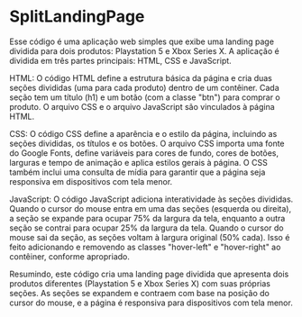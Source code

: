 # SplitLandingPage

Esse código é uma aplicação web simples que exibe uma landing page dividida para dois produtos: Playstation 5 e Xbox Series X. A aplicação é dividida em três partes principais: HTML, CSS e JavaScript.

HTML:
O código HTML define a estrutura básica da página e cria duas seções divididas (uma para cada produto) dentro de um contêiner. Cada seção tem um título (h1) e um botão (com a classe "btn") para comprar o produto. O arquivo CSS e o arquivo JavaScript são vinculados à página HTML.

CSS:
O código CSS define a aparência e o estilo da página, incluindo as seções divididas, os títulos e os botões. O arquivo CSS importa uma fonte do Google Fonts, define variáveis para cores de fundo, cores de botões, larguras e tempo de animação e aplica estilos gerais à página. O CSS também inclui uma consulta de mídia para garantir que a página seja responsiva em dispositivos com tela menor.

JavaScript:
O código JavaScript adiciona interatividade às seções divididas. Quando o cursor do mouse entra em uma das seções (esquerda ou direita), a seção se expande para ocupar 75% da largura da tela, enquanto a outra seção se contrai para ocupar 25% da largura da tela. Quando o cursor do mouse sai da seção, as seções voltam à largura original (50% cada). Isso é feito adicionando e removendo as classes "hover-left" e "hover-right" ao contêiner, conforme apropriado.

Resumindo, este código cria uma landing page dividida que apresenta dois produtos diferentes (Playstation 5 e Xbox Series X) com suas próprias seções. As seções se expandem e contraem com base na posição do cursor do mouse, e a página é responsiva para dispositivos com tela menor.
